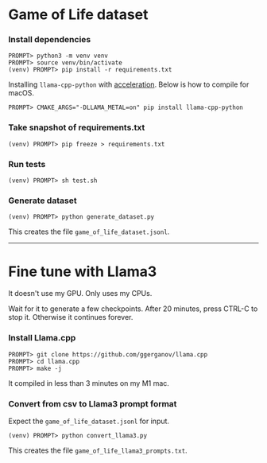 # Game of Life dataset 

### Install dependencies

```
PROMPT> python3 -m venv venv
PROMPT> source venv/bin/activate
(venv) PROMPT> pip install -r requirements.txt
```

Installing `llama-cpp-python` with [acceleration](https://llama-cpp-python.readthedocs.io/en/latest/).
Below is how to compile for macOS.
```
PROMPT> CMAKE_ARGS="-DLLAMA_METAL=on" pip install llama-cpp-python
```

### Take snapshot of requirements.txt

```
(venv) PROMPT> pip freeze > requirements.txt
```

### Run tests

```
(venv) PROMPT> sh test.sh
```

### Generate dataset

```
(venv) PROMPT> python generate_dataset.py
```

This creates the file `game_of_life_dataset.jsonl`.

---

# Fine tune with Llama3 

It doesn't use my GPU. Only uses my CPUs.

Wait for it to generate a few checkpoints. After 20 minutes, press CTRL-C to stop it. Otherwise it continues forever.

### Install Llama.cpp

```
PROMPT> git clone https://github.com/ggerganov/llama.cpp
PROMPT> cd llama.cpp
PROMPT> make -j
```

It compiled in less than 3 minutes on my M1 mac.


### Convert from csv to Llama3 prompt format

Expect the `game_of_life_dataset.jsonl` for input.

```
(venv) PROMPT> python convert_llama3.py
```

This creates the file `game_of_life_llama3_prompts.txt`.
